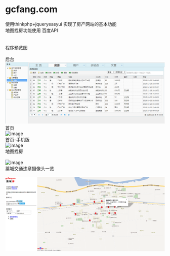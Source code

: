 # gcfang.com
使用thinkphp+jqueryeasyui 实现了房产网站的基本功能 <br/>
地图找房功能使用 百度API <br/>
<br/><br/>
程序预览图 <br/>
<br/>后台<br/>
  ![image](https://raw.githubusercontent.com/leisensoft/gcfang.com/master/1_web_preview_img/gcfang%E5%90%8E%E5%8F%B0.png)
<br/>首页<br/>
  ![image](https://raw.github.com/leisensoft/gcfang.com/blob/master/web_preview/gcfang%E9%A6%96%E9%A1%B5.png)
<br/>首页-手机版<br/>
  ![image](https://raw.github.com/leisensoft/gcfang.com/blob/master/web_preview/gcfang%E6%89%8B%E6%9C%BA%E7%89%88%E9%A6%96%E9%A1%B5.png)
<br/>地图找房<br/>  
![image](https://raw.github.com/leisensoft/gcfang.com/blob/master/web_preview/gcfang%E5%9C%B0%E5%9B%BE%E6%89%BE%E6%88%BF.png)
<br/>藁城交通违章摄像头一览<br/>  
![image](https://github.com/leisensoft/gcfang.com/blob/master/web_preview/%E8%97%81%E5%9F%8E%E4%BA%A4%E9%80%9A%E8%BF%9D%E7%AB%A0%E6%91%84%E5%83%8F%E5%A4%B4%E4%B8%80%E8%A7%88.png)


 


